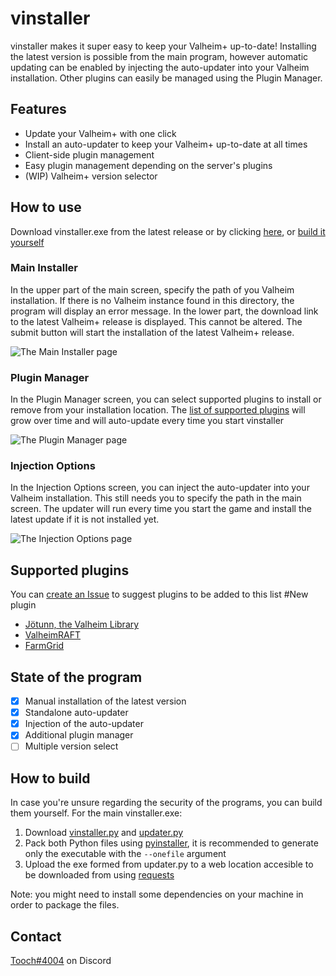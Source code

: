 # vinstaller

vinstaller makes it super easy to keep your Valheim+ up-to-date!
Installing the latest version is possible from the main program, however automatic updating can be enabled by injecting the auto-updater into your Valheim installation.
Other plugins can easily be managed using the Plugin Manager.

## Features
- Update your Valheim+ with one click
- Install an auto-updater to keep your Valheim+ up-to-date at all times
- Client-side plugin management
- Easy plugin management depending on the server's plugins
- (WIP) Valheim+ version selector

## How to use
Download vinstaller.exe from the latest release or by clicking [here](https://github.com/toooch/vinstaller/releases/latest/download/updater.exe), or [build it yourself](#how-to-build)

### Main Installer
In the upper part of the main screen, specify the path of you Valheim installation. If there is no Valheim instance found in this directory, the program will display an error message.
In the lower part, the download link to the latest Valheim+ release is displayed. This cannot be altered.
The submit button will start the installation of the latest Valheim+ release.

![The Main Installer page](https://media.discordapp.net/attachments/629610955906744349/1055207142963023892/image.png)

### Plugin Manager
In the Plugin Manager screen, you can select supported plugins to install or remove from your installation location. The [list of supported plugins](#supported-plugins) will grow over time and will auto-update every time you start vinstaller

![The Plugin Manager page](https://media.discordapp.net/attachments/629610955906744349/1063576661003604049/image.png)

### Injection Options
In the Injection Options screen, you can inject the auto-updater into your Valheim installation. This still needs you to specify the path in the main screen. The updater will run every time you start the game and install the latest update if it is not installed yet.

![The Injection Options page](https://media.discordapp.net/attachments/629610955906744349/1055210493482119228/image.png)

## Supported plugins
You can [create an Issue](https://github.com/toooch/vinstaller/issues/new) to suggest plugins to be added to this list #New plugin
- [Jötunn, the Valheim Library](https://www.nexusmods.com/valheim/mods/1138)
- [ValheimRAFT](https://www.nexusmods.com/valheim/mods/1136)
- [FarmGrid](https://www.nexusmods.com/valheim/mods/449)

## State of the program
- [x] Manual installation of the latest version
- [x] Standalone auto-updater
- [x] Injection of the auto-updater
- [x] Additional plugin manager
- [ ] Multiple version select

## How to build
In case you're unsure regarding the security of the programs, you can build them yourself.
For the main vinstaller.exe:
1. Download [vinstaller.py](src/vinstaller.py) and [updater.py](src/updater.py)
2. Pack both Python files using [pyinstaller](https://pypi.org/project/pyinstaller/), it is recommended to generate only the executable with the `--onefile` argument
3. Upload the exe formed from updater.py to a web location accesible to be downloaded from using [requests](https://pypi.org/project/pyinstaller/)

Note: you might need to install some dependencies on your machine in order to package the files.

## Contact
[Tooch#4004](https://discordapp.com/users/424576199038337034/) on Discord
